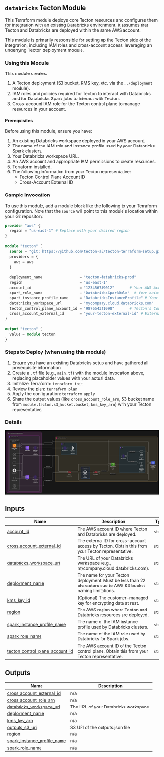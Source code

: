 ## `databricks` Tecton Module

This Terraform module deploys core Tecton resources and configures them for integration with an existing Databricks environment. It assumes that Tecton and Databricks are deployed within the same AWS account.

This module is primarily responsible for setting up the Tecton side of the integration, including IAM roles and cross-account access, leveraging an underlying Tecton deployment module.

### Using this Module

This module creates:
1.  A Tecton deployment (S3 bucket, KMS key, etc. via the `../deployment` module).
2.  IAM roles and policies required for Tecton to interact with Databricks and for Databricks Spark jobs to interact with Tecton.
3.  Cross-account IAM role for the Tecton control plane to manage resources in your account.

#### Prerequisites

Before using this module, ensure you have:
1.  An existing Databricks workspace deployed in your AWS account.
2.  The name of the IAM role and instance profile used by your Databricks Spark clusters.
3.  Your Databricks workspace URL.
4.  An AWS account and appropriate IAM permissions to create resources.
5.  Terraform installed.
6.  The following information from your Tecton representative:
    *   Tecton Control Plane Account ID
    *   Cross-Account External ID

### Sample Invocation

To use this module, add a module block like the following to your Terraform configuration. Note that the `source` will point to this module's location within your Git repository.

```terraform
provider "aws" {
  region = "us-east-1" # Replace with your desired region
}

module "tecton" {
  source = "git::https://github.com/tecton-ai/tecton-terraform-setup.git//modules/databricks?ref=<version>"
  providers = {
    aws = aws
  }

  deployment_name                 = "tecton-databricks-prod"
  region                          = "us-east-1"
  account_id                      = "123456789012"       # Your AWS Account ID
  spark_role_name                 = "DatabricksSparkRole"  # Your existing Databricks Spark IAM Role name
  spark_instance_profile_name     = "DatabricksInstanceProfile" # Your existing Databricks Instance Profile name
  databricks_workspace_url        = "mycompany.cloud.databricks.com"
  tecton_control_plane_account_id = "987654321098"       # Tecton's Control Plane Account ID
  cross_account_external_id       = "your-tecton-external-id" # External ID from Tecton
}

output "tecton" {
  value = module.tecton
}
```

### Steps to Deploy (when using this module)

1.  Ensure you have an existing Databricks setup and have gathered all prerequisite information.
2.  Create a `.tf` file (e.g., `main.tf`) with the module invocation above, replacing placeholder values with your actual data.
3.  Initialize Terraform: `terraform init`
4.  Review the plan: `terraform plan`
5.  Apply the configuration: `terraform apply`
6.  Share the output values (like `cross_account_role_arn`, S3 bucket name from `module.tecton.s3_bucket.bucket`, `kms_key_arn`) with your Tecton representative. 

### Details
![databricks.svg](./databricks.svg)
<!-- BEGIN_TF_DOCS -->


## Inputs

| Name | Description | Type | Default | Required |
|------|-------------|------|---------|:--------:|
| <a name="input_account_id"></a> [account\_id](#input\_account\_id) | The AWS account ID where Tecton and Databricks are deployed. | `string` | n/a | yes |
| <a name="input_cross_account_external_id"></a> [cross\_account\_external\_id](#input\_cross\_account\_external\_id) | The external ID for cross-account access by Tecton. Obtain this from your Tecton representative. | `string` | n/a | yes |
| <a name="input_databricks_workspace_url"></a> [databricks\_workspace\_url](#input\_databricks\_workspace\_url) | The URL of your Databricks workspace (e.g., mycompany.cloud.databricks.com). | `string` | n/a | yes |
| <a name="input_deployment_name"></a> [deployment\_name](#input\_deployment\_name) | The name for your Tecton deployment. Must be less than 22 characters due to AWS S3 bucket naming limitations. | `string` | n/a | yes |
| <a name="input_kms_key_id"></a> [kms\_key\_id](#input\_kms\_key\_id) | (Optional) The customer-managed key for encrypting data at rest. | `string` | `null` | no |
| <a name="input_region"></a> [region](#input\_region) | The AWS region where Tecton and Databricks resources are deployed. | `string` | n/a | yes |
| <a name="input_spark_instance_profile_name"></a> [spark\_instance\_profile\_name](#input\_spark\_instance\_profile\_name) | The name of the IAM instance profile used by Databricks clusters. | `string` | n/a | yes |
| <a name="input_spark_role_name"></a> [spark\_role\_name](#input\_spark\_role\_name) | The name of the IAM role used by Databricks for Spark jobs. | `string` | n/a | yes |
| <a name="input_tecton_control_plane_account_id"></a> [tecton\_control\_plane\_account\_id](#input\_tecton\_control\_plane\_account\_id) | The AWS account ID of the Tecton control plane. Obtain this from your Tecton representative. | `string` | n/a | yes |  
## Outputs

| Name | Description |
|------|-------------|
| <a name="output_cross_account_external_id"></a> [cross\_account\_external\_id](#output\_cross\_account\_external\_id) | n/a |
| <a name="output_cross_account_role_arn"></a> [cross\_account\_role\_arn](#output\_cross\_account\_role\_arn) | n/a |
| <a name="output_databricks_workspace_url"></a> [databricks\_workspace\_url](#output\_databricks\_workspace\_url) | The URL of your Databricks workspace. |
| <a name="output_deployment_name"></a> [deployment\_name](#output\_deployment\_name) | n/a |
| <a name="output_kms_key_arn"></a> [kms\_key\_arn](#output\_kms\_key\_arn) | n/a |
| <a name="output_outputs_s3_uri"></a> [outputs\_s3\_uri](#output\_outputs\_s3\_uri) | S3 URI of the outputs.json file |
| <a name="output_region"></a> [region](#output\_region) | n/a |
| <a name="output_spark_instance_profile_name"></a> [spark\_instance\_profile\_name](#output\_spark\_instance\_profile\_name) | n/a |
| <a name="output_spark_role_name"></a> [spark\_role\_name](#output\_spark\_role\_name) | n/a |
<!-- END_TF_DOCS -->
